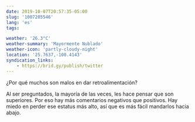 ```yaml
---
date: 2019-10-07T20:57:35-05:00
slug: '1007205546'
lang: 'es'
tags:

weather: '26.3°C'
weather-summary: 'Mayormente Nublado'
weather-icon: 'partly-cloudy-night'
location: '25.7637,-100.4143'
syndication_links:
    - https://brid.gy/publish/twitter
---
```

¿Por qué muchos son malos en dar retroalimentación?

Al ser preguntados, la mayoría de las veces, les hace pensar que son superiores. Por eso hay más comentarios negativos que positivos. Hay miedo en perder ese estatus más alto, así que es más fácil mandarlos hacia abajo.